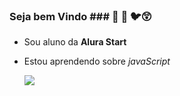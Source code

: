 ### Seja bem Vindo ### 💙 🌹 🐦😲

- Sou aluno da **Alura Start**

- Estou aprendendo sobre _javaScript_

  ![](https://media.tenor.com/5icqPqtSkBYAAAAM/hairmoji-teddy-bear.gif)
